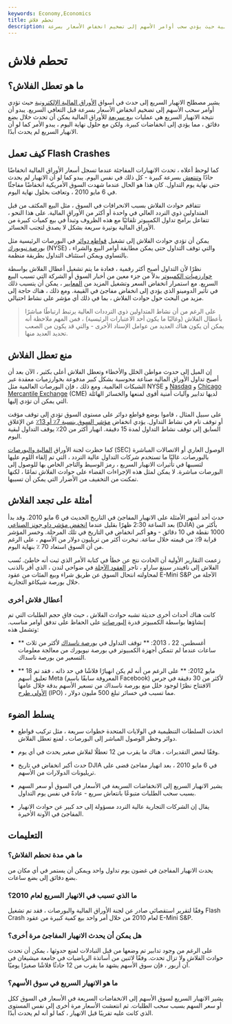 ```yaml
---
keywords: Economy,Economics
title: تحطم فلاش
description: الانهيار السريع هو حدث في الأسواق الإلكترونية حيث يؤدي سحب أوامر الأسهم إلى تضخيم انخفاض الأسعار بسرعة.
---
```


# تحطم فلاش
## ما هو تعطل الفلاش؟

يشير مصطلح الانهيار السريع إلى حدث في أسواق [الأوراق المالية الإلكترونية](/security) حيث تؤدي أوامر سحب الأسهم إلى تضخيم انخفاض الأسعار بسرعة قبل التعافي السريع. يبدو أن نتيجة الانهيار السريع هي عمليات [بيع سريعة](/sell-off) للأوراق المالية يمكن أن تحدث خلال بضع دقائق ، مما يؤدي إلى انخفاضات كبيرة. ولكن مع حلول نهاية اليوم ، يبدو الأمر كما لو أن الانهيار السريع لم يحدث أبدًا.

## كيف تعمل Flash Crashes

كما لوحظ أعلاه ، تحدث الانهيارات المفاجئة عندما تسجل أسعار الأوراق المالية انخفاضًا حادًا [وتنتعش](/rebound) بسرعة كبيرة - كل ذلك في نفس اليوم. يبدو كما لو أن الانهيار لم يحدث حتى نهاية يوم التداول. كان هذا هو الحال عندما شهدت السوق الأمريكية انخفاضًا مفاجئًا في 6 مايو 2010 ، وتعافت بحلول نهاية اليوم.

تتفاقم حوادث الفلاش بسبب الانحرافات في السوق ، مثل البيع المكثف من قبل المتداولين ذوي التردد العالي في واحدة أو أكثر من الأوراق المالية. على هذا النحو ، تتفاعل برامج تداول الكمبيوتر تلقائيًا مع هذه الظروف وتبدأ في بيع كميات كبيرة من الأوراق المالية بوتيرة سريعة بشكل لا يصدق لتجنب الخسائر.

يمكن أن تؤدي حوادث الفلاش إلى تشغيل [قواطع دوائر](/circuitbreaker) في البورصات الرئيسية مثل [بورصة نيويورك](/nyse) (NYSE) ، والتي توقف التداول حتى يمكن مطابقة أوامر البيع والشراء بالتساوي ويمكن استئناف التداول بطريقة منظمة.

نظرًا لأن التداول أصبح أكثر رقمية ، فعادة ما يتم تشغيل أعطال الفلاش بواسطة [خوارزميات الكمبيوتر](/algorithm) بدلاً من جزء معين من أخبار السوق أو الشركة التي تسبب البيع السريع. مع استمرار انخفاض السعر وتشغيل المزيد من [المعايير](/benchmark) ، يمكن أن يتسبب ذلك في تأثير الدومينو الذي يؤدي إلى انخفاض مفاجئ في القيمة. ومع ذلك ، هناك حاجة إلى مزيد من البحث حول حوادث الفلاش ، بما في ذلك أي مؤشر على نشاط احتيالي.

> على الرغم من أن نشاط المتداولين ذوي الترددات العالية يرتبط ارتباطًا مباشرًا بأعطال الفلاش (وغالبًا ما يكون أحد الاعتبارات الرئيسية) ، فمن المهم ملاحظة أنه يمكن أن يكون هناك العديد من عوامل الإسناد الأخرى - والتي قد يكون من الصعب تحديد العديد منها.

>

## منع تعطل الفلاش

إن الميل إلى حدوث مواطن الخلل والأخطاء وتعطل الفلاش أعلى بكثير ، الآن بعد أن أصبح تداول الأوراق المالية صناعة محوسبة بشكل كبير مدفوعة بخوارزميات معقدة عبر الشبكات العالمية. ومع ذلك ، فإن البورصات العالمية مثل NYSE و [Nasdaq](/nasdaq) و [Chicago Mercantile Exchange](/cme) (CME) لديها تدابير وآليات أمنية أقوى لمنعها والخسائر الهائلة التي يمكن أن تؤدي إليها.

على سبيل المثال ، قاموا بوضع قواطع دوائر على مستوى السوق تؤدي إلى توقف مؤقت أو توقف تام في نشاط التداول. يؤدي انخفاض [مؤشر السوق بنسبة 7٪ أو 13٪](/index) عن الإغلاق السابق إلى توقف نشاط التداول لمدة 15 دقيقة. انهيار أكثر من 20٪ يوقف التداول لبقية اليوم.

كما حظرت لجنة الأوراق [المالية والبورصات](/sec) (SEC) الوصول العاري أو الاتصالات المباشرة بالبورصات. غالبًا ما تستخدم شركات التداول عالية التردد ، التي تم إلقاء اللوم عليها لتسببها في تأثيرات الانهيار السريع ، رمز الوسيط والتاجر الخاص بها للوصول إلى البورصات مباشرة. لا يمكن لمثل هذه الإجراءات القضاء على حوادث الفلاش تمامًا ، لكنها تمكنت من التخفيف من الأضرار التي يمكن أن تسببها.

## أمثلة على تجعد الفلاش

حدث أحد أشهر الأمثلة على الانهيار المفاجئ في التاريخ الحديث في 6 مايو 2010. وقد بدأ بعد الساعة 2:30 ظهرًا بقليل عندما [انخفض مؤشر داو جونز الصناعي](/djia) (DJIA) بأكثر من 1000 نقطة في 10 دقائق - وهو أكبر انخفاض في التاريخ في تلك المرحلة. وخسر المؤشر قرابة 9٪ من قيمته خلال ساعة. تبخرت أكثر من تريليون دولار من الأسهم ، على الرغم من أن السوق استعاد 70 ٪ بنهاية اليوم.

زعمت التقارير الأولية أن الحادث نتج عن خطأ في كتابة الأمر الذي ثبت أنه خاطئ. نُسب الفلاش إلى نافيندر سينغ ساراو ، تاجر [العقود الآجلة](/futures) في ضواحي لندن ، الذي أقر بالذنب لمحاولته انتحال السوق عن طريق شراء وبيع المئات من عقود E-Mini S&P الآجلة من خلال بورصة شيكاغو التجارية.

### أعطال فلاش أخرى

كانت هناك أحداث أخرى حديثة تشبه حوادث الفلاش ، حيث فاق حجم الطلبات التي تم إنشاؤها بواسطة الكمبيوتر قدرة [البورصات](/exchange) على الحفاظ على تدفق أوامر مناسب. وتشمل هذه:

- ** أغسطس. 22 ، 2013: ** توقف التداول في [بورصة ناسداك](/nasdaq) لأكثر من ثلاث ساعات عندما لم تتمكن أجهزة الكمبيوتر في بورصة نيويورك من معالجة معلومات التسعير من بورصة ناسداك.

- ** 18 مايو 2012: ** على الرغم من أنه لم يكن انهيارًا فلاشًا في حد ذاته ، فقد تم تعليق أسهم Meta (المعروفة سابقًا باسم Facebook) لأكثر من 30 دقيقة في جرس الافتتاح نظرًا لوجود خلل منع بورصة ناسداك من تسعير الأسهم بدقة خلال عامها [الأولي طرح](/ipo) (IPO) ، مما تسبب في خسائر تبلغ 500 مليون دولار.

## يسلط الضوء

- اتخذت السلطات التنظيمية في الولايات المتحدة خطوات سريعة ، مثل تركيب قواطع دوائر وحظر الوصول المباشر إلى البورصات ، لمنع تعطل الفلاش.

- وفقًا لبعض التقديرات ، هناك ما يقرب من 12 تعطلًا لفلاش صغير يحدث في أي يوم.

- حدث أكبر انخفاض في تاريخ DJIA في 6 مايو 2010 ، بعد انهيار مفاجئ قضى على تريليونات الدولارات من الأسهم.

- يشير الانهيار السريع إلى الانخفاضات السريعة في الأسعار في السوق أو سعر السهم بسبب سحب الطلبات متبوعًا بانتعاش سريع - عادةً في نفس يوم التداول.

- يقال إن الشركات التجارية عالية التردد مسؤولة إلى حد كبير عن حوادث الانهيار المفاجئ في الآونة الأخيرة.

## التعليمات

### ما هي مدة تحطم الفلاش؟

يحدث الانهيار المفاجئ في غضون يوم تداول واحد ويمكن أن يستمر في أي مكان من بضع دقائق إلى بضع ساعات.

### ما الذي تسبب في الانهيار السريع لعام 2010؟

وفقًا لتقرير استقصائي صادر عن لجنة الأوراق المالية والبورصات ، فقد تم تشغيل Flash Crash لعام 2010 من خلال أمر واحد بيع كمية كبيرة من عقود E-Mini S&P.

### هل يمكن أن يحدث الانهيار المفاجئ مرة أخرى؟

على الرغم من وجود تدابير تم وضعها من قبل التبادلات لمنع حدوثها ، يمكن أن تحدث حوادث الفلاش ولا تزال تحدث. وفقًا لاثنين من أساتذة الرياضيات في جامعة ميشيغان في آن أربور ، فإن سوق الأسهم يشهد ما يقرب من 12 حادثًا فلاشًا صغيرًا يوميًا.

### ما هو الانهيار السريع في سوق الأسهم؟

يشير الانهيار السريع لسوق الأسهم إلى الانخفاضات السريعة في الأسعار في السوق ككل أو سعر السهم بسبب سحب الطلبات. ثم انتعشت الأسعار مرة أخرى إلى نفس المستوى الذي كانت عليه تقريبًا قبل الانهيار ، كما لو أنه لم يحدث أبدًا.

